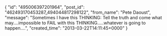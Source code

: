  {
   "id": "495006397201964",
   "post_id": "462493170453287_494044817298122",
   "from_name": "Pete Daoust",
   "message": "Sometimes I have this THINKING: Tell the truth and come what may....impossible to FAIL with this THINKING.....whatever is going to happen....",
   "created_time": "2013-03-22T14:11:45+0000"
 }
